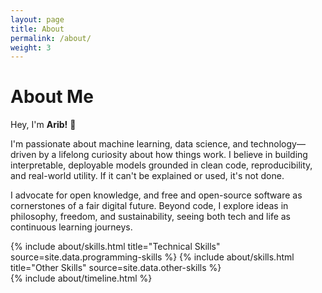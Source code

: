 ```yaml
---
layout: page
title: About
permalink: /about/
weight: 3
---
```


# **About Me**

Hey, I'm **Arib!** :wave:<br>

I'm passionate about machine learning, data science, and technology—driven by a lifelong curiosity about how things work. I believe in building interpretable, deployable models grounded in clean code, reproducibility, and real-world utility. If it can't be explained or used, it's not done.

I advocate for open knowledge, and free and open-source software as cornerstones of a fair digital future. Beyond code, I explore ideas in philosophy, freedom, and sustainability, seeing both tech and life as continuous learning journeys.

<div class="row">
{% include about/skills.html title="Technical Skills" source=site.data.programming-skills %}
{% include about/skills.html title="Other Skills" source=site.data.other-skills %}
</div>

<div class="row">
{% include about/timeline.html %}
</div>